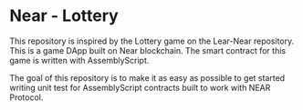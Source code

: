 # Near - Lottery

This repository is inspired by the Lottery game on the Lear-Near repository. This is a game DApp built on Near blockchain. The smart contract for this game is written with AssemblyScript.


The goal of this repository is to make it as easy as possible to get started writing unit test for AssemblyScript contracts built to work with NEAR Protocol.
